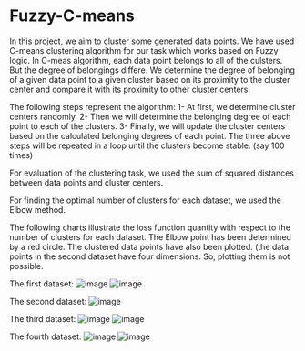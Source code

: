 # Fuzzy-C-means
In this project, we aim to cluster some generated data points.
We have used C-means clustering algorithm for our task which works based on Fuzzy logic.
In C-meas algorithm, each data point belongs to all of the culsters. But the degree of belongings differe.
We determine the degree of belonging of a given data point to a given cluster based on its proximity to the cluster center and compare it with its proximity to other cluster centers.

The following steps represent the algorithm:
1- At first, we determine cluster centers randomly.
2- Then we will determine the belonging degree of each point to each of the clusters.
3- Finally, we will update the cluster centers based on the calculated belonging degrees of each point.
The three above steps will be repeated in a loop until the clusters become stable. (say 100 times)

For evaluation of the clustering task, we used the sum of squared distances between data points and cluster centers.

For finding the optimal number of clusters for each dataset, we used the Elbow method.

The following charts illustrate the loss function quantity with respect to the number of clusters for each dataset.
The Elbow point has been determined by a red circle.
The clustered data points have also been plotted. (the data points in the second dataset have four dimensions. So, plotting them is not possible.

The first dataset:
![image](https://github.com/mahdighiasi79/Fuzzy-C-means/assets/51015907/4881a66d-84b3-4978-8dae-7d222376b0c9)
![image](https://github.com/mahdighiasi79/Fuzzy-C-means/assets/51015907/c1d5fdcb-5c05-450f-9d37-a9a0c115eb7c)

The second dataset:
![image](https://github.com/mahdighiasi79/Fuzzy-C-means/assets/51015907/ad10d8a2-b571-4505-a517-a3fc9b79b2fa)

The third dataset:
![image](https://github.com/mahdighiasi79/Fuzzy-C-means/assets/51015907/79df3583-16b3-4ae6-a820-2be994e98e10)
![image](https://github.com/mahdighiasi79/Fuzzy-C-means/assets/51015907/e29b29e0-5f70-45c7-b1c1-b3eeb007d28b)

The fourth dataset:
![image](https://github.com/mahdighiasi79/Fuzzy-C-means/assets/51015907/6df83577-452d-4ff8-8bd3-7ff80f529fec)
![image](https://github.com/mahdighiasi79/Fuzzy-C-means/assets/51015907/98c1845b-a685-4edc-a458-fe06ff9babfd)








